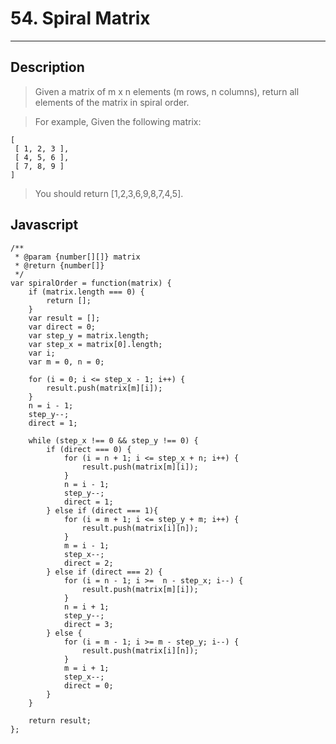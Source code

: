 # 54. Spiral Matrix

---

## Description

> Given a matrix of m x n elements (m rows, n columns), return all elements of the matrix in spiral order.

> For example,
> Given the following matrix:

```
[
 [ 1, 2, 3 ],
 [ 4, 5, 6 ],
 [ 7, 8, 9 ]
]
```

> You should return [1,2,3,6,9,8,7,4,5].


## Javascript

```
/**
 * @param {number[][]} matrix
 * @return {number[]}
 */
var spiralOrder = function(matrix) {
    if (matrix.length === 0) {
        return [];
    }
    var result = [];
    var direct = 0;
    var step_y = matrix.length;
    var step_x = matrix[0].length;
    var i;
    var m = 0, n = 0;

    for (i = 0; i <= step_x - 1; i++) {
        result.push(matrix[m][i]);
    }
    n = i - 1;
    step_y--;
    direct = 1;

    while (step_x !== 0 && step_y !== 0) {
        if (direct === 0) {
            for (i = n + 1; i <= step_x + n; i++) {
                result.push(matrix[m][i]);
            }
            n = i - 1;
            step_y--;
            direct = 1;
        } else if (direct === 1){
            for (i = m + 1; i <= step_y + m; i++) {
                result.push(matrix[i][n]);
            }
            m = i - 1;
            step_x--;
            direct = 2;
        } else if (direct === 2) {
            for (i = n - 1; i >=  n - step_x; i--) {
                result.push(matrix[m][i]);
            }
            n = i + 1;
            step_y--;
            direct = 3;
        } else {
            for (i = m - 1; i >= m - step_y; i--) {
                result.push(matrix[i][n]);
            }
            m = i + 1;
            step_x--;
            direct = 0;
        }
    }

    return result;
};
```

